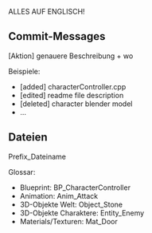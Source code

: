 ALLES AUF ENGLISCH!
## Commit-Messages
[Aktion] genauere Beschreibung + wo

Beispiele: 
- [added] characterController.cpp 
- [edited] readme file description
- [deleted] character blender model
- ...


## Dateien
Prefix_Dateiname

Glossar:
- Blueprint: BP_CharacterController
- Animation: Anim_Attack
- 3D-Objekte Welt: Object_Stone
- 3D-Objekte Charaktere: Entity_Enemy
- Materials/Texturen: Mat_Door
